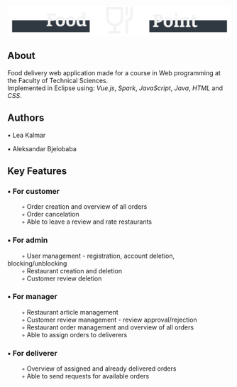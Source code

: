 ![FoodDeliveryService](DostavaApplication/static/images/logo_transparent.png)

## About
Food delivery web application made for a course in Web programming at the Faculty of Technical Sciences. </br>
Implemented in Eclipse using: _Vue.js_, _Spark_, _JavaScript_, _Java_, _HTML_ and _CSS_. 

## Authors
• Lea Kalmar

• Aleksandar Bjelobaba


## Key Features
### • For customer  </br>
&emsp;&emsp; ◦ Order creation and overview of all orders </br>
&emsp;&emsp; ◦ Order cancelation </br>
&emsp;&emsp; ◦ Able to leave a review and rate restaurants </br>

### • For admin  </br>
&emsp;&emsp; ◦ User management - registration, account deletion, blocking/unblocking </br> 
&emsp;&emsp; ◦ Restaurant creation and deletion </br>
&emsp;&emsp; ◦ Customer review deletion </br>

### • For manager </br>
&emsp;&emsp; ◦ Restaurant article management </br>
&emsp;&emsp; ◦ Customer review management - review approval/rejection </br>
&emsp;&emsp; ◦ Restaurant order management and overview of all orders </br>
&emsp;&emsp; ◦ Able to assign orders to deliverers</br>

### • For deliverer
&emsp;&emsp; ◦ Overview of assigned and already delivered orders </br>
&emsp;&emsp; ◦ Able to send requests for available orders </br>

